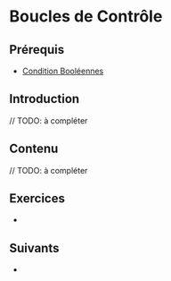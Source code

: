 # Boucles de Contrôle

## Prérequis

+ [Condition Booléennes]()

## Introduction

// TODO: à compléter

## Contenu

// TODO: à compléter

## Exercices

+

## Suivants

+
